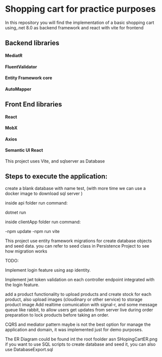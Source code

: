 # Shopping cart for practice purposes

In this repository you will find the implementation of a basic shopping cart using,.net 8.0 as backend framework and react with vite for frontend 

## Backend libraries

#### MediatR
#### FluentValidator
#### Entity Framework core
#### AutoMapper

## Front End libraries

#### React
#### MobX
#### Axios
#### Semantic UI React

This project uses Vite, and sqlserver as Database

## Steps to execute the application:


create a blank database with name test, (with more time we can use a docker image to download sql server )

inside api folder run command:

dotnet run

inside clientApp  folder run command: 

-npm update
-npm run vite


This project use entity framework migrations for create database objects and seed data.
you can refer to seed class in Persistence Project to see how migration works

TODO:

Implement login feature using asp identity.

Implement jwt token validation on each controller endpoint integrated with the login feature.

add a product functionality to upload products and create stock for each product, also upload images (cloudinary or other service) to storage product image
Add realtime comunication with signal-r, and some message queue like rabbit, to allow users get updates from server live during order preparation to lock products before taking an order.

CQRS and mediator pattern maybe is not the best option for manage the application and domain, it was implemented just for demo purposes.


The ER Diagram could be found int the root foolder asn SHopingCartER.png
if you want to use SQL scripts to create database and seed it, you can also use DatabaseExport.sql












